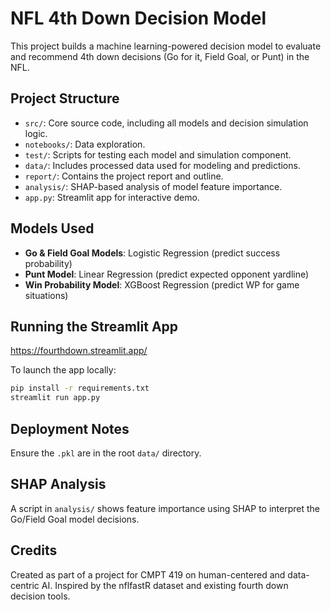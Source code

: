 # NFL 4th Down Decision Model

This project builds a machine learning-powered decision model to evaluate and recommend 4th down decisions (Go for it, Field Goal, or Punt) in the NFL.

## Project Structure

- `src/`: Core source code, including all models and decision simulation logic.
- `notebooks/`: Data exploration.
- `test/`: Scripts for testing each model and simulation component.
- `data/`: Includes processed data used for modeling and predictions.
- `report/`: Contains the project report and outline.
- `analysis/`: SHAP-based analysis of model feature importance.
- `app.py`: Streamlit app for interactive demo.

## Models Used

- **Go & Field Goal Models**: Logistic Regression (predict success probability)
- **Punt Model**: Linear Regression (predict expected opponent yardline)
- **Win Probability Model**: XGBoost Regression (predict WP for game situations)

## Running the Streamlit App

https://fourthdown.streamlit.app/

To launch the app locally:

```bash
pip install -r requirements.txt
streamlit run app.py
```

## Deployment Notes

Ensure the `.pkl` are in the root `data/` directory.

## SHAP Analysis

A script in `analysis/` shows feature importance using SHAP to interpret the Go/Field Goal model decisions.

## Credits

Created as part of a project for CMPT 419 on human-centered and data-centric AI. Inspired by the nflfastR dataset and existing fourth down decision tools.
